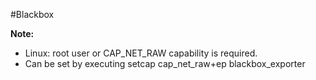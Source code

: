 #Blackbox

**Note:** 

- Linux: root user or CAP_NET_RAW capability is required.
- Can be set by executing setcap cap_net_raw+ep blackbox_exporter